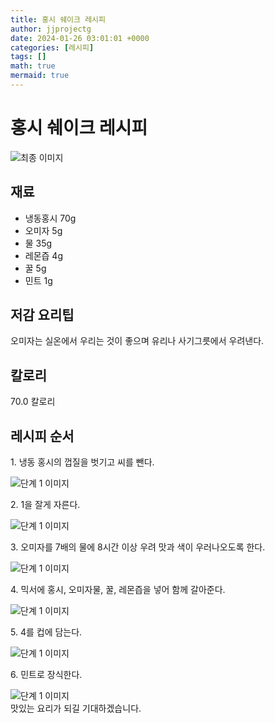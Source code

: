 ```yaml
---
title: 홍시 쉐이크 레시피
author: jjprojectg
date: 2024-01-26 03:01:01 +0000
categories: [레시피]
tags: []
math: true
mermaid: true
---
```

<meta name="og:type" content="website"/>
<meta charset="UTF-8"/>
<div class="header">
  <h1>홍시 쉐이크 레시피</h1>
</div>

<div class="container my-4">
  <div class="row">
    <div class="col-12 col-md-6">
      <div class="recipe-image">
        <img src="http://www.foodsafetykorea.go.kr/uploadimg/20141117/20141117053645_1416213405140.jpg" class="step-image" alt="최종 이미지"/>
      </div>
    </div>
    <div class="col-12 col-md-6">
      <div class="ingredients">
        <h2>재료</h2>
        <ul class="card">
          <li> 냉동홍시 70g </li>
          <li>  오미자 5g </li>
          <li>  물 35g </li>
          <li>  레몬즙 4g </li>
          <li>  꿀 5g </li>
          <li>  민트 1g </li>
</ul>
      </div>
    </div>
    <div class="col-12 col-md-6">
      <div class="ingredients">
        <h2>저감 요리팁</h2>
        <div class="card"> 
          <p>
            오미자는 실온에서 우리는 것이 좋으며 유리나 사기그릇에서 우려낸다.
          </p>
        </div>
      </div>
      <div class="ingredients">
        <h2>칼로리</h2>
        <div class="card"> 
          <p>
            70.0 칼로리
          </p>
        </div>
      </div>
    </div>
  </div>

  <h2 class="my-4">레시피 순서</h2>
  <div class="card recipe-card">
    <div class="card-body recipe-step">
      <p class="card-text step-description">1. 냉동 홍시의 껍질을 벗기고 씨를 뺀다.</p>
      <img src="http://www.foodsafetykorea.go.kr/uploadimg/cook/954-1.jpg" alt="단계 1 이미지" class="step-image"/>
    </div>
  </div>
  <div class="card recipe-card">
    <div class="card-body recipe-step">
      <p class="card-text step-description">2. 1을 잘게 자른다.</p>
      <img src="http://www.foodsafetykorea.go.kr/uploadimg/cook/954-2.jpg" alt="단계 1 이미지" class="step-image"/>
    </div>
  </div>
  <div class="card recipe-card">
    <div class="card-body recipe-step">
      <p class="card-text step-description">3. 오미자를 7배의 물에 8시간 이상 우려 맛과 색이 우러나오도록 한다.</p>
      <img src="http://www.foodsafetykorea.go.kr/uploadimg/cook/954-3.jpg" alt="단계 1 이미지" class="step-image"/>
    </div>
  </div>
  <div class="card recipe-card">
    <div class="card-body recipe-step">
      <p class="card-text step-description">4. 믹서에 홍시, 오미자물, 꿀, 레몬즙을 넣어 함께 갈아준다.</p>
      <img src="http://www.foodsafetykorea.go.kr/uploadimg/cook/954-4.jpg" alt="단계 1 이미지" class="step-image"/>
    </div>
  </div>
  <div class="card recipe-card">
    <div class="card-body recipe-step">
      <p class="card-text step-description">5. 4를 컵에 담는다.</p>
      <img src="http://www.foodsafetykorea.go.kr/uploadimg/cook/954-5.jpg" alt="단계 1 이미지" class="step-image"/>
    </div>
  </div>
  <div class="card recipe-card">
    <div class="card-body recipe-step">
      <p class="card-text step-description">6. 민트로 장식한다.</p>
      <img src="http://www.foodsafetykorea.go.kr/uploadimg/cook/954-6.jpg" alt="단계 1 이미지" class="step-image"/>
    </div>
  </div>

</div>
맛있는 요리가 되길 기대하겠습니다.
